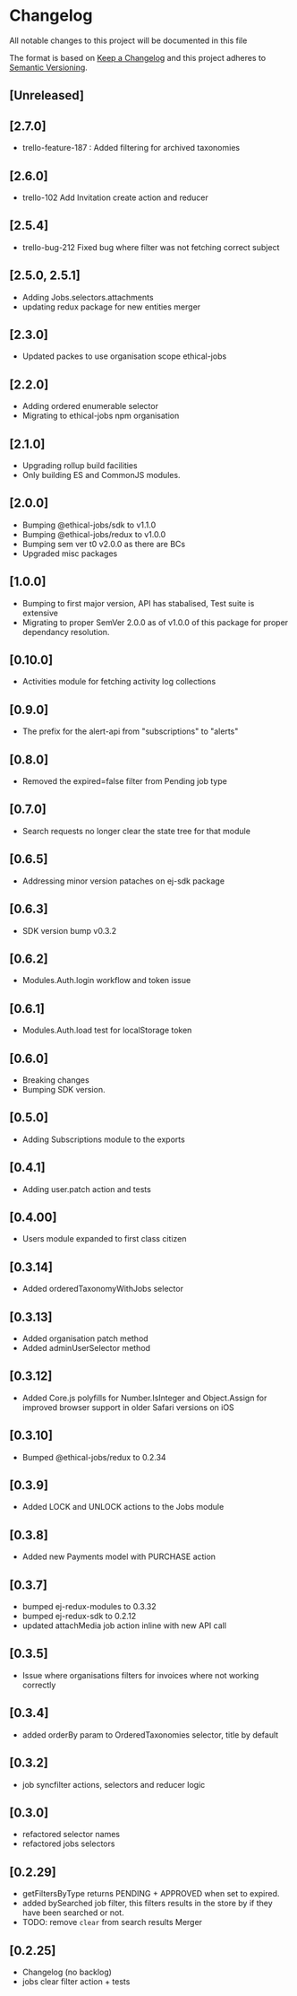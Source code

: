 # Changelog

All notable changes to this project will be documented in this file

The format is based on [Keep a Changelog](http://keepachangelog.com/en/1.0.0/)
and this project adheres to [Semantic Versioning](http://semver.org/spec/v1.0.0.html).

## [Unreleased]

## [2.7.0]

- trello-feature-187 : Added filtering for archived taxonomies

## [2.6.0]

- trello-102 Add Invitation create action and reducer

## [2.5.4]

- trello-bug-212 Fixed bug where filter was not fetching correct subject

## [2.5.0, 2.5.1]

- Adding Jobs.selectors.attachments
- updating redux package for new entities merger

## [2.3.0]

- Updated packes to use organisation scope ethical-jobs

## [2.2.0]

- Adding ordered enumerable selector
- Migrating to ethical-jobs npm organisation

## [2.1.0]

- Upgrading rollup build facilities
- Only building ES and CommonJS modules.

## [2.0.0]

- Bumping @ethical-jobs/sdk to v1.1.0
- Bumping @ethical-jobs/redux to v1.0.0
- Bumping sem ver t0 v2.0.0 as there are BCs
- Upgraded misc packages

## [1.0.0]

- Bumping to first major version, API has stabalised, Test suite is extensive
- Migrating to proper SemVer 2.0.0 as of v1.0.0 of this package for proper dependancy resolution.

## [0.10.0]

- Activities module for fetching activity log collections

## [0.9.0]

- The prefix for the alert-api from "subscriptions" to "alerts"

## [0.8.0]

- Removed the expired=false filter from Pending job type

## [0.7.0]

- Search requests no longer clear the state tree for that module

## [0.6.5]

- Addressing minor version pataches on ej-sdk package

## [0.6.3]

- SDK version bump v0.3.2

## [0.6.2]

- Modules.Auth.login workflow and token issue

## [0.6.1]

- Modules.Auth.load test for localStorage token

## [0.6.0]

- Breaking changes
- Bumping SDK version.

## [0.5.0]

- Adding Subscriptions module to the exports

## [0.4.1]

- Adding user.patch action and tests

## [0.4.00]

- Users module expanded to first class citizen

## [0.3.14]

- Added orderedTaxonomyWithJobs selector

## [0.3.13]

- Added organisation patch method
- Added adminUserSelector method

## [0.3.12]

- Added Core.js polyfills for Number.IsInteger and Object.Assign for improved browser support in older Safari versions on iOS

## [0.3.10]

- Bumped @ethical-jobs/redux to 0.2.34

## [0.3.9]

- Added LOCK and UNLOCK actions to the Jobs module

## [0.3.8]

- Added new Payments model with PURCHASE action

## [0.3.7]

- bumped ej-redux-modules to 0.3.32
- bumped ej-redux-sdk to 0.2.12
- updated attachMedia job action inline with new API call

## [0.3.5]

- Issue where organisations filters for invoices where not working correctly

## [0.3.4]

- added orderBy param to OrderedTaxonomies selector, title by default

## [0.3.2]

- job syncfilter actions, selectors and reducer logic

## [0.3.0]

- refactored selector names
- refactored jobs selectors

## [0.2.29]

- getFiltersByType returns PENDING + APPROVED when set to expired.
- added bySearched job filter, this filters results in the store by if they have been searched or not.
- TODO: remove `clear` from search results Merger

## [0.2.25]

- Changelog (no backlog)
- jobs clear filter action + tests
